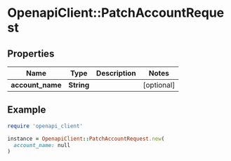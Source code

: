 # OpenapiClient::PatchAccountRequest

## Properties

| Name | Type | Description | Notes |
| ---- | ---- | ----------- | ----- |
| **account_name** | **String** |  | [optional] |

## Example

```ruby
require 'openapi_client'

instance = OpenapiClient::PatchAccountRequest.new(
  account_name: null
)
```

